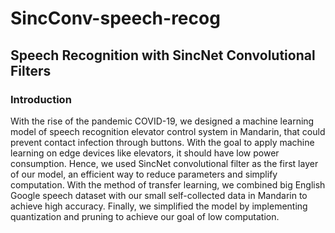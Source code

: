 # SincConv-speech-recog
## Speech Recognition with SincNet Convolutional Filters
### Introduction
With the rise of the pandemic COVID-19, we designed a machine learning model of speech recognition elevator control system in Mandarin, that could prevent contact infection through buttons. With the goal to apply machine learning on edge devices like elevators, it should have low power consumption. Hence, we used SincNet convolutional filter as the first layer of our model, an efficient way to reduce parameters and simplify computation. With the method of transfer learning, we combined big English Google speech dataset with our small self-collected data in Mandarin to achieve high accuracy. Finally, we simplified the model by implementing quantization and pruning to achieve our goal of low computation.
